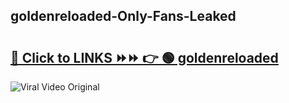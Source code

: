 
 ## goldenreloaded-Only-Fans-Leaked

# <h2><a href="https://clipsfans.com/goldenreloaded&ref=git">🔗 Click to LINKS ⏩⏩ 👉 🟢 goldenreloaded </a></h2>

<a href="https://clipsfans.com/goldenreloaded&ref=git" rel="nofollow" data-target="animated-image.originalLink"><img src="https://i.ibb.co.com/xMMVF88/686577567.gif" alt="Viral Video Original" style="max-width: 100%; display: inline-block;" data-target="animated-image.originalImage"></a>
